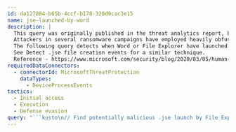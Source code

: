 ```yaml
---
id: da127884-b65b-4ccf-b178-320d9cac3e15
name: jse-launched-by-word
description: |
  This query was originally published in the threat analytics report, Emulation-evading JavaScripts.
  Attackers in several ransomware campaigns have employed heavily obfuscated JavaScript code, in order to implant malware or execute malicious commands. The obfuscation is intended to help the code evade security systems and potentially escape sandbox environments.
  The following query detects when Word or File Explorer have launched files with a .jse extension. Attackers involved in various human-operated campaigns have been known to embed a heavily obfuscated JavaScript file in malicious Word docs. The loader is used to download and install the banking trojan, Trickbot.
  See Detect .jse file creation events for a similar technique.
  Reference - https://www.microsoft.com/security/blog/2020/03/05/human-operated-ransomware-attacks-a-preventable-disaster/
requiredDataConnectors:
  - connectorId: MicrosoftThreatProtection
    dataTypes:
      - DeviceProcessEvents
tactics:
  - Initial access
  - Execution
  - Defense evasion
query: "```kusto\n// Find potentially malicious .jse launch by File Explorer or Word \nDeviceProcessEvents \n| where Timestamp > ago(7d) \n| where InitiatingProcessFileName in~ (\"explorer.exe\",\"winword.exe\") \nand FileName =~ \"wscript.exe\"\nand ProcessCommandLine contains \".jse\"\n```"
---
```


